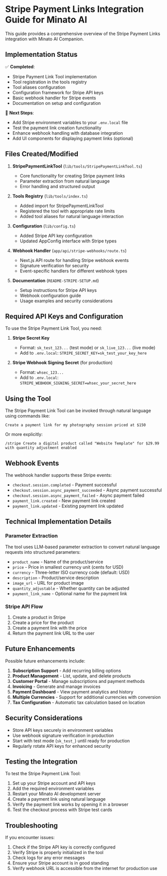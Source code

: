 # Stripe Payment Links Integration Guide for Minato AI

This guide provides a comprehensive overview of the Stripe Payment Links integration with Minato AI Companion.

## Implementation Status

✅ **Completed**:
- Stripe Payment Link Tool implementation
- Tool registration in the tools registry
- Tool aliases configuration
- Configuration framework for Stripe API keys
- Basic webhook handler for Stripe events
- Documentation on setup and configuration

🔄 **Next Steps**:
- Add Stripe environment variables to your `.env.local` file
- Test the payment link creation functionality
- Enhance webhook handling with database integration
- Add UI components for displaying payment links (optional)

## Files Created/Modified

1. **StripePaymentLinkTool** (`lib/tools/StripePaymentLinkTool.ts`)
   - Core functionality for creating Stripe payment links
   - Parameter extraction from natural language
   - Error handling and structured output

2. **Tools Registry** (`lib/tools/index.ts`)
   - Added import for StripePaymentLinkTool
   - Registered the tool with appropriate rate limits
   - Added tool aliases for natural language interaction

3. **Configuration** (`lib/config.ts`)
   - Added Stripe API key configuration
   - Updated AppConfig interface with Stripe types

4. **Webhook Handler** (`app/api/stripe-webhooks/route.ts`)
   - Next.js API route for handling Stripe webhook events
   - Signature verification for security
   - Event-specific handlers for different webhook types

5. **Documentation** (`README-STRIPE-SETUP.md`)
   - Setup instructions for Stripe API keys
   - Webhook configuration guide
   - Usage examples and security considerations

## Required API Keys and Configuration

To use the Stripe Payment Link Tool, you need:

1. **Stripe Secret Key**
   - Format: `sk_test_123...` (test mode) or `sk_live_123...` (live mode)
   - Add to `.env.local`: `STRIPE_SECRET_KEY=sk_test_your_key_here`

2. **Stripe Webhook Signing Secret** (for production)
   - Format: `whsec_123...`
   - Add to `.env.local`: `STRIPE_WEBHOOK_SIGNING_SECRET=whsec_your_secret_here`

## Using the Tool

The Stripe Payment Link Tool can be invoked through natural language using commands like:

```
Create a payment link for my photography session priced at $150
```

Or more explicitly:

```
/stripe Create a digital product called "Website Template" for $29.99 with quantity adjustment enabled
```

## Webhook Events

The webhook handler supports these Stripe events:

- `checkout.session.completed` - Payment successful
- `checkout.session.async_payment_succeeded` - Async payment successful
- `checkout.session.async_payment_failed` - Async payment failed
- `payment_link.created` - New payment link created
- `payment_link.updated` - Existing payment link updated

## Technical Implementation Details

### Parameter Extraction

The tool uses LLM-based parameter extraction to convert natural language requests into structured parameters:

- `product_name` - Name of the product/service
- `price` - Price in smallest currency unit (cents for USD)
- `currency` - Three-letter ISO currency code (default: USD)
- `description` - Product/service description
- `image_url` - URL for product image
- `quantity_adjustable` - Whether quantity can be adjusted
- `payment_link_name` - Optional name for the payment link

### Stripe API Flow

1. Create a product in Stripe
2. Create a price for the product
3. Create a payment link with the price
4. Return the payment link URL to the user

## Future Enhancements

Possible future enhancements include:

1. **Subscription Support** - Add recurring billing options
2. **Product Management** - List, update, and delete products
3. **Customer Portal** - Manage subscriptions and payment methods
4. **Invoicing** - Generate and manage invoices
5. **Payment Dashboard** - View payment analytics and history
6. **Multiple Currencies** - Support for additional currencies with conversion
7. **Tax Configuration** - Automatic tax calculation based on location

## Security Considerations

- Store API keys securely in environment variables
- Use webhook signature verification in production
- Start with test mode (`sk_test_`) until ready for production
- Regularly rotate API keys for enhanced security

## Testing the Integration

To test the Stripe Payment Link Tool:

1. Set up your Stripe account and API keys
2. Add the required environment variables
3. Restart your Minato AI development server
4. Create a payment link using natural language
5. Verify the payment link works by opening it in a browser
6. Test the checkout process with Stripe test cards

## Troubleshooting

If you encounter issues:

1. Check if the Stripe API key is correctly configured
2. Verify Stripe is properly initialized in the tool
3. Check logs for any error messages
4. Ensure your Stripe account is in good standing
5. Verify webhook URL is accessible from the internet for production use 